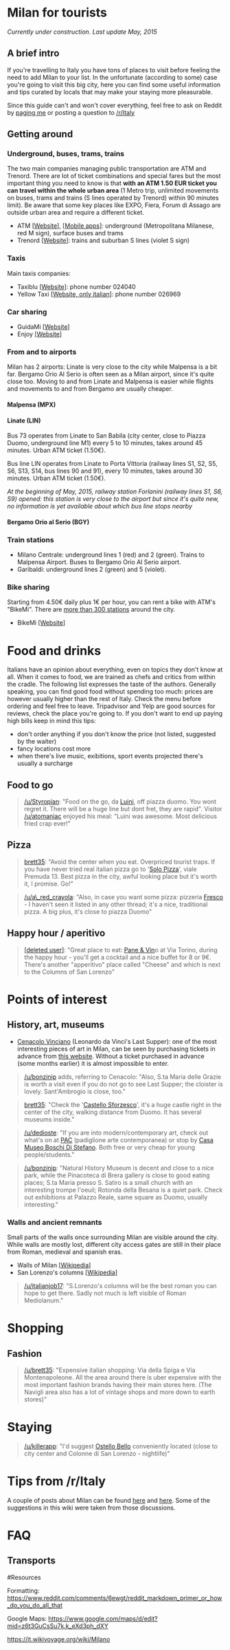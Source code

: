 # Milan for tourists

*Currently under construction. Last update May, 2015*

## A brief intro

If you're travelling to Italy you have tons of places to visit before feeling the need to add Milan to your list. In the unfortunate (according to some) case you're going to visit this big city, here you can find some useful information and tips curated by locals that may make your staying more pleasurable.

Since this guide can't and won't cover everything, feel free to ask on Reddit by [paging me](https://www.reddit.com/user/tekanet/) or posting a question to [/r/Italy](https://www.reddit.com/r/italy)

## Getting around

### Underground, buses, trams, trains

The two main companies managing public transportation are ATM and Trenord. There are lot of ticket combinations and special fares but the most important thing you need to know is that **with an ATM 1.50 EUR ticket you can travel within the whole urban area** (1 Metro trip, unlimited movements on buses, trams and trains (S lines operated by Trenord) within 90 minutes limit). Be aware that some key places like EXPO, Fiera, Forum di Assago are outside urban area and require a different ticket.

- ATM [[Website](http://www.atm.it/en/Pages/default.aspx)], [[Mobile apps](http://www.atm.it/it/ViaggiaConNoi/Pagine/ATMMobile.aspx)]: underground (Metropolitana Milanese, red M sign), surface buses and trams
- Trenord [[Website](http://www.trenord.it/)]: trains and suburban S lines (violet S sign)

### Taxis

Main taxis companies:

- Taxiblu [[Website](http://taxiblu.it/cms/en/)]: phone number 024040
- Yellow Taxi [[Website, only italian](http://www.026969.it/)]: phone number 026969

### Car sharing

- GuidaMi [[Website](http://www.atm.it/en/ViaggiaConNoi/Auto/Pages/Guidami.aspx)]
- Enjoy [[Website]()]

### From and to airports

Milan has 2 airports: Linate is very close to the city while Malpensa is a bit far. Bergamo Orio Al Serio is often seen as a Milan airport, since it's quite close too. Moving to and from Linate and Malpensa is easier while flights and movements to and from Bergamo are usually cheaper. 

#### Malpensa (MPX)

#### Linate (LIN)

Bus 73 operates from Linate to San Babila (city center, close to Piazza Duomo, underground line M1) every 5 to 10 minutes, takes around 45 minutes. Urban ATM ticket (1.50€).

Bus line LIN operates from Linate to Porta Vittoria (railway lines S1, S2, S5, S6, S13, S14, bus lines 90 and 91), every 10 minutes, takes around 30 minutes. Urban ATM ticket (1.50€). 

*At the beginning of May, 2015, railway station Forlanini (railway lines S1, S6, S9) opened: this station is very close to the airport but since it's quite new, no information is yet available about which bus line stops nearby*  

#### Bergamo Orio al Serio (BGY) 

### Train stations
- Milano Centrale: underground lines 1 (red) and 2 (green). Trains to Malpensa Airport. Buses to Bergamo Orio Al Serio airport.
- Garibaldi: underground lines 2 (green) and 5 (violet). 

### Bike sharing

Starting from 4.50€ daily plus 1€ per hour, you can rent a bike with ATM's "BikeMi". There are [more than 300 stations](https://www.bikemi.com/en/stations-map.aspx) around the city.

- BikeMi [[Website](https://www.bikemi.com/en/homepage.aspx)] 

# Food and drinks

Italians have an opinion about everything, even on topics they don't know at all. When it comes to food, we are trained as chefs and critics from within the cradle. The following list expresses the taste of the authors. Generally speaking, you can find good food without spending too much: prices are however usually higher than the rest of Italy. Check the menu before ordering and feel free to leave. Tripadvisor and Yelp are good sources for reviews, check the place you're going to. If you don't want to end up paying high bills keep in mind this tips:

- don't order anything if you don't know the price (not listed, suggested by the waiter)
- fancy locations cost more
- when there's live music, exibitions, sport events projected there's usually a surcharge

## Food to go

> [/u/Styropian](https://www.reddit.com/r/italy/comments/11kee5/ill_be_in_milan_for_one_day_what_should_i_do/c6n9yqs): "Food on the go, da [Luini](http://www.luini.it/), off piazza duomo. You wont regret it. There will be a huge line but dont fret, they are rapid". Visitor [/u/atomaniac](https://www.reddit.com/r/italy/comments/11kee5/ill_be_in_milan_for_one_day_what_should_i_do/c6o9og4) enjoyed his meal: "Luini was awesome. Most delicious fried crap ever!" 

## Pizza

> [brett35](https://www.reddit.com/r/italy/comments/svsus/any_tips_for_three_swedes_in_milano/c4hfkna): "Avoid the center when you eat. Overpriced tourist traps. If you have never tried real italian pizza go to '[Solo Pizza](https://www.facebook.com/pages/SoloPizza-Premuda/259953420704733)', viale Premuda 13. Best pizza in the city, awful looking place but it's worth it, I promise. Go!"

> [/u/a\\_red_crayola](https://www.reddit.com/r/italy/comments/11kee5/ill_be_in_milan_for_one_day_what_should_i_do/c6nazmd): "Also, in case you want some pizza: pizzeria [Fresco](http://www.frescocimmino.it/) - I haven't seen it listed in any other thread; it's a nice, traditional pizza. A big plus, it's close to piazza Duomo"

## Happy hour / aperitivo

> [[deleted user]](https://www.reddit.com/r/italy/comments/11kee5/ill_be_in_milan_for_one_day_what_should_i_do/c6nbbb3): "Great place to eat: [Pane & Vin](http://www.panevinomilano.com/)o at Via Torino, during the happy hour - you'll get a cocktail and a nice buffet for 8 or 9€. There's another "apperitivo" place called "Cheese" and which is next to the Columns of San Lorenzo"

# Points of interest

## History, art, museums

- [Cenacolo Vinciano](http://www.vivaticket.it/index.php?nvpg[evento]&id_show=63954&idt=744) (Leonardo da Vinci's Last Supper): one of the most interesting pieces of art in Milan, can be seen by purchasing tickets in advance from [this website](http://www.vivaticket.it/index.php?nvpg[tour]&id=744&wms_op=cenacoloVinciano). Without a ticket purchased in advance (some months earlier) it is almost impossible to enter. 

> [/u/bonzinip](https://www.reddit.com/r/italy/comments/svsus/any_tips_for_three_swedes_in_milano/c4heb30) adds, referring to Cenacolo: "Also, S.ta Maria delle Grazie is worth a visit even if you do not go to see Last Supper; the cloister is lovely. Sant'Ambrogio is close, too."

> [brett35](https://www.reddit.com/r/italy/comments/svsus/any_tips_for_three_swedes_in_milano/c4hfkna): "Check the '[Castello Sforzesco](http://www.milanocastello.it/)', it's a huge castle right in the center of the city, walking distance from Duomo. It has several museums inside."

> [/u/dedioste](https://www.reddit.com/r/italy/comments/11kee5/ill_be_in_milan_for_one_day_what_should_i_do/c6neekp): "If you are into modern/contemporary art, check out what's on at [PAC](http://www.pacmilano.it/en/) (padiglione arte contemporanea) or stop by [Casa Museo Boschi Di Stefano](http://www.fondazioneboschidistefano.it/ws/en/). Both free or very cheap for young people/students."

> [/u/bonzinip](): "Natural History Museum is decent and close to a nice park, while the Pinacoteca di Brera gallery is close to good eating places; S.ta Maria presso S. Satiro is a small church with an interesting trompe l'oeuil; Rotonda della Besana is a quiet park. Check out exhibitions at Palazzo Reale, same square as Duomo, usually interesting."

### Walls and ancient remnants

Small parts of the walls once surrounding Milan are visible around the city. While walls are mostly lost, different city access gates are still in their place from Roman, medieval and spanish eras. 

* Walls of Milan [[Wikipedia](https://en.wikipedia.org/wiki/Walls_of_Milan#Roman_walls)]
* San Lorenzo's columns [[Wikipedia](https://en.wikipedia.org/wiki/Colonne_di_San_Lorenzo)]
  
> [/u/italianjob17](https://www.reddit.com/r/italy/comments/svsus/any_tips_for_three_swedes_in_milano/c4hh97w): "S.Lorenzo's columns will be the best roman you can hope to get there. Sadly not much is left visible of Roman Mediolanum."

# Shopping

## Fashion

> [/u/brett35](https://www.reddit.com/r/italy/comments/svsus/any_tips_for_three_swedes_in_milano/c4hfkna): "Expensive italian shopping: Via della Spiga e Via Montenapoleone. All the area around there is uber expensive with the most important fashion brands having their main stores here. (The Navigli area also has a lot of vintage shops and more down to earth stores)"

# Staying

> [/u/killerapp](https://www.reddit.com/r/italy/comments/11kee5/ill_be_in_milan_for_one_day_what_should_i_do/c6n9tc9): "I'd suggest [Ostello Bello](http://www.ostellobello.com/en) conveniently located (close to city center and Colonne di San Lorenzo - nightlife)"

# Tips from /r/Italy

A couple of posts about Milan can be found [here](https://www.reddit.com/r/italy/comments/svsus/any_tips_for_three_swedes_in_milano/) and [here](https://www.reddit.com/r/italy/comments/11kee5/ill_be_in_milan_for_one_day_what_should_i_do/). Some of the suggestions in this wiki were taken from those discussions.

# FAQ

## Transports


#Resources

Formatting: https://www.reddit.com/comments/6ewgt/reddit_markdown_primer_or_how_do_you_do_all_that

Google Maps: https://www.google.com/maps/d/edit?mid=z6t3GuCsSu7k.k_eXd3ph_dXY

https://it.wikivoyage.org/wiki/Milano
